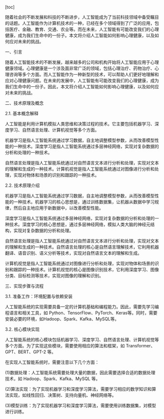 
[toc]                    
                
                
随着社会的不断发展和科技的不断进步，人工智能成为了当前科技领域中备受瞩目的话题。人工智能作为计算机技术的一种，已经在多个领域得到了广泛的应用，包括医疗、金融、教育、交通、农业等。而在未来，人工智能有可能改变我们的心理健康，成为我们生命中的一份子。本文将介绍人工智能如何影响心理健康，以及如何应对未来的挑战。

一、引言

随着人工智能技术的不断发展，越来越多的公司和机构开始将人工智能应用于心理健康领域。心理健康是一个涉及面非常广泛的领域，包括心理治疗、药物治疗、心理咨询等多个方面。而人工智能作为一种新型的技术，可以帮助人们更好地理解和应对心理健康问题。在未来的发展中，人工智能有可能改变我们的心理健康，成为我们生命中的一份子。因此，本文将介绍人工智能如何影响心理健康，以及如何应对未来的挑战。

二、技术原理及概念

2.1. 基本概念解释

人工智能是利用计算机模拟人类思维和决策过程的技术。它主要包括机器学习、深度学习、自然语言处理、计算机视觉等多个方面。

机器学习是指人工智能系统通过学习数据，自主地调整模型参数，从而改善模型性能的一种技术。深度学习是指人工智能系统通过多层神经网络，实现对复杂数据的分析和处理的一种技术。

自然语言处理是指人工智能系统通过对自然语言文本进行分析和处理，实现对文本的理解和生成的一种技术。计算机视觉是指人工智能系统通过对图像进行分析和处理，实现对物体和场景的识别和跟踪的一种技术。

2.2. 技术原理介绍

机器学习是指人工智能系统通过学习数据，自主地调整模型参数，从而改善模型性能的一种技术。机器学习的核心思想是，通过训练数据集，让机器从数据中学习规律，然后自主地应用于新数据中，以改善模型性能。

深度学习是指人工智能系统通过多层神经网络，实现对复杂数据的分析和处理的一种技术。深度学习的核心思想是，通过多层神经网络，模拟人类大脑的神经元结构，实现对复杂数据的分析和处理。

自然语言处理是指人工智能系统通过对自然语言文本进行分析和处理，实现对文本的理解和生成的一种技术。自然语言处理的核心是自然语言理解技术，它利用机器翻译、语音识别、语义分析等技术，实现对自然语言文本的理解和生成。

计算机视觉是指人工智能系统通过对图像进行分析和处理，实现对物体和场景的识别和跟踪的一种技术。计算机视觉的核心是图像识别技术，它利用深度学习、图像分类、目标检测等技术，实现对图像的理解和识别。

三、实现步骤与流程

3.1. 准备工作：环境配置与依赖安装

人工智能系统的实现需要具备一定的计算机基础和编程能力。因此，需要先学习编程语言和相关工具，如 Python、TensorFlow、PyTorch、Keras等。同时，需要安装必要的环境，如Hadoop、Spark、Kafka、MySQL等。

3.2. 核心模块实现

人工智能系统的核心模块包括机器学习、深度学习、自然语言处理、计算机视觉等多个方面。为了实现这些模块，需要使用相应的算法和框架，如 Transformer、GPT、BERT、GPT-2 等。

在实现人工智能系统时，需要注意以下几个方面：

(1)数据处理：人工智能系统需要处理大量的数据，因此需要选择合适的数据处理技术，如 Hadoop、Spark、Kafka、MySQL 等。

(2)算法实现：为了实现机器学习和深度学习算法，需要学习相应的数学知识和算法实现，如线性回归、决策树、支持向量机、神经网络等。

(3)模型训练：为了实现机器学习和深度学习算法，需要使用训练数据集，对模型进行训练。

